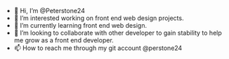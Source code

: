 - 👋 Hi, I’m @Peterstone24
- 👀 I’m interested working on front end web design projects.
- 🌱 I’m currently learning front end web design.
- 💞️ I’m looking to collaborate with other developer to gain stability to help me grow as a front end developer.
- 📫 How to reach me through my git account @perstone24

<!---
Peterstone24/Peterstone24 is a ✨ special ✨ repository because its `README.md` (this file) appears on your GitHub profile.
You can click the Preview link to take a look at your changes.
--->

